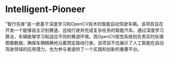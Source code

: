 # Intelligent-Pioneer
"智行先锋"是一款基于深度学习和OpenCV技术的智能自动驾驶车辆。该项目旨在开发一个能够自主识别赛道、巡线行驶并完成复杂任务的智能汽车。通过深度学习算法，车辆能够学习和适应不同的赛道环境，而OpenCV视觉系统则负责实时处理图像数据，确保车辆精确地沿着预定路线行驶。该项目不仅展示了人工智能在自动驾驶领域的应用潜力，也为参与者提供了一个实践和创新的重要平台。
